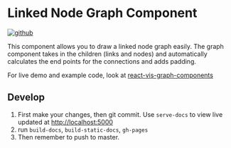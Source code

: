 # Linked Node Graph Component

[![github](https://img.shields.io/github/downloads/episodeyang/react-vis-graph-components/total.svg?style=flat-square&maxAge=2592000)]()

This component allows you to draw a linked node graph easily.
The graph component takes in the children (links and nodes) and automatically calculates
the end points for the connections and adds padding.

For live demo and example code, look at [react-vis-graph-components](http://episodeyang.com/react-vis-graph-components)

## Develop

1. First make your changes, then git commit. Use `serve-docs` to view live updated at [http://localhost:5000](http://localhost:5000)
2. run `build-docs`, `build-static-docs`, `gh-pages`
3. Then remember to push to master.
